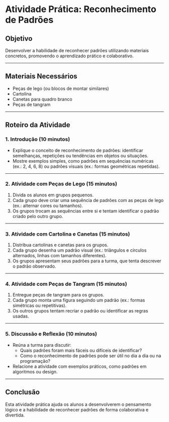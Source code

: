 # Atividade Prática: Reconhecimento de Padrões

## Objetivo
Desenvolver a habilidade de reconhecer padrões utilizando materiais concretos, promovendo o aprendizado prático e colaborativo.

---

## Materiais Necessários
- Peças de lego (ou blocos de montar similares)
- Cartolina
- Canetas para quadro branco
- Peças de tangram

---

## Roteiro da Atividade

### 1. Introdução (10 minutos)
- Explique o conceito de reconhecimento de padrões: identificar semelhanças, repetições ou tendências em objetos ou situações.
- Mostre exemplos simples, como padrões em sequências numéricas (ex.: 2, 4, 6, 8) ou padrões visuais (ex.: formas geométricas repetidas).

---

### 2. Atividade com Peças de Lego (15 minutos)
1. Divida os alunos em grupos pequenos.
2. Cada grupo deve criar uma sequência de padrões com as peças de lego (ex.: alternar cores ou tamanhos).
3. Os grupos trocam as sequências entre si e tentam identificar o padrão criado pelo outro grupo.

---

### 3. Atividade com Cartolina e Canetas (15 minutos)
1. Distribua cartolinas e canetas para os grupos.
2. Cada grupo desenha um padrão visual (ex.: triângulos e círculos alternados, linhas com tamanhos diferentes).
3. Os grupos apresentam seus padrões para a turma, que tenta descrever o padrão observado.

---

### 4. Atividade com Peças de Tangram (15 minutos)
1. Entregue peças de tangram para os grupos.
2. Cada grupo monta uma figura seguindo um padrão (ex.: formas simétricas ou repetitivas).
3. Os outros grupos tentam recriar o padrão ou identificar as regras usadas.

---

### 5. Discussão e Reflexão (10 minutos)
- Reúna a turma para discutir:
  - Quais padrões foram mais fáceis ou difíceis de identificar?
  - Como o reconhecimento de padrões pode ser útil no dia a dia ou na programação?
- Relacione a atividade com exemplos práticos, como padrões em algoritmos ou design.

---

## Conclusão
Esta atividade prática ajuda os alunos a desenvolverem o pensamento lógico e a habilidade de reconhecer padrões de forma colaborativa e divertida.
